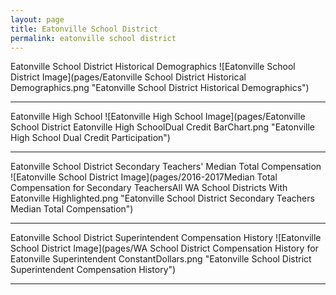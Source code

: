 ```yaml
---
layout: page
title: Eatonville School District
permalink: eatonville school district
---
```



Eatonville School District Historical Demographics
![Eatonville School District Image](pages/Eatonville School District Historical Demographics.png "Eatonville School District Historical Demographics")

___

Eatonville High School
![Eatonville High School Image](pages/Eatonville School District Eatonville High SchoolDual Credit BarChart.png "Eatonville High School Dual Credit Participation")

___

Eatonville School District Secondary Teachers' Median Total Compensation
![Eatonville School District Image](pages/2016-2017Median Total Compensation for Secondary TeachersAll WA School Districts With Eatonville Highlighted.png "Eatonville School District Secondary Teachers Median Total Compensation")

___

Eatonville School District Superintendent Compensation History
![Eatonville School District Image](pages/WA School District Compensation History for Eatonville Superintendent ConstantDollars.png "Eatonville School District Superintendent Compensation History")

___

